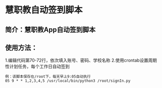 # 慧职教自动签到脚本

## 简介：慧职教App自动签到脚本

## 使用方法：
1.编辑代码第70-72行，依次填入账号、密码、学校名称
2.使用crontab设置周期性计划任务，每个工作日自动签到
  ```
  例：该脚本保存在/root下，每天早上9:05自动执行
  05 9 * * 1,2,3,4,5 /usr/local/bin/python3 /root/signIn.py
  ```

